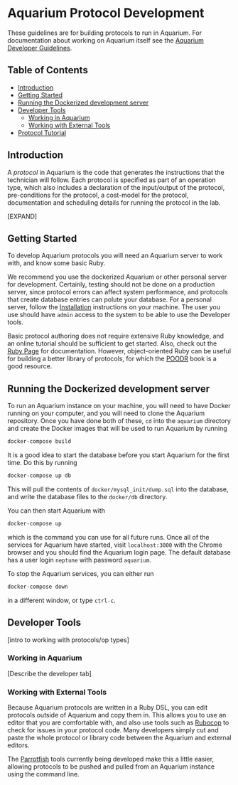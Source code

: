 # Aquarium Protocol Development

These guidelines are for building protocols to run in Aquarium.
For documentation about working on Aquarium itself see the [Aquarium Developer Guidelines](aquarium_developer).

## Table of Contents
* [Introduction](#introduction)
* [Getting Started](#getting-started)
* [Running the Dockerized development server](#running-the-dockerized-development-server)
* [Developer Tools](#developer-tools)
  * [Working in Aquarium](#working-in-aquarium)
  * [Working with External Tools](#working-with-external-tools)
* [Protocol Tutorial](protocol-tutorial.md)

## Introduction

A *protocol* in Aquarium is the code that generates the instructions that the technician will follow.
Each protocol is specified as part of an operation type, which also includes a declaration of the input/output of the protocol, pre-conditions for the protocol, a cost-model for the protocol, documentation and scheduling details for running the protocol in the lab.

[EXPAND]

## Getting Started

To develop Aquarium protocols you will need an Aquarium server to work with, and know some basic Ruby.

We recommend you use the dockerized Aquarium or other personal server for development.
Certainly, testing should not be done on a production server, since protocol errors can affect system performance, and protocols that create database entries can polute your database.
For a personal server, follow the [Installation](installation.md) instructions on your machine.
The user you use should have `admin` access to the system to be able to use the Developer tools.

Basic protocol authoring does not require extensive Ruby knowledge, and an online tutorial should be sufficient to get started.
Also, check out the [Ruby Page](https://www.ruby-lang.org/en/) for documentation.
However, object-oriented Ruby can be useful for building a better library of protocols, for which the [POODR](http://www.poodr.com) book is a good resource.

## Running the Dockerized development server

To run an Aquarium instance on your machine, you will need to have Docker running on your computer, and you will need to clone the Aquarium repository.
Once you have done both of these, `cd` into the `aquarium` directory and create the Docker images that will be used to run Aquarium by running

```bash
docker-compose build
```

It is a good idea to start the database before you start Aquarium for the first time.
Do this by running

```bash
docker-compose up db
```

This will pull the contents of `docker/mysql_init/dump.sql` into the database, and write the database files to the `docker/db` directory.

You can then start Aquarium with

```bash
docker-compose up
```

which is the command you can use for all future runs.
Once all of the services for Aquarium have started, visit `localhost:3000` with the Chrome browser and you should find the Aquarium login page.
The default database has a user login `neptune` with password `aquarium`.

To stop the Aquarium services, you can either run

```bash
docker-compose down
```

in a different window, or type `ctrl-c`.

## Developer Tools

[intro to working with protocols/op types]

### Working in Aquarium

[Describe the developer tab]

### Working with External Tools

Because Aquarium protocols are written in a Ruby DSL, you can edit protocols outside of Aquarium and copy them in.
This allows you to use an editor that you are comfortable with, and also use tools such as [Rubocop](https://rubocop.readthedocs.io/en/latest/) to check for issues in your protocol code.
Many developers simply cut and paste the whole protocol or library code between the Aquarium and external editors.

The [Parrotfish](https://klavinslab.org/parrotfish) tools currently being developed make this a little easier, allowing protocols to be pushed and pulled from an Aquarium instance using the command line.



